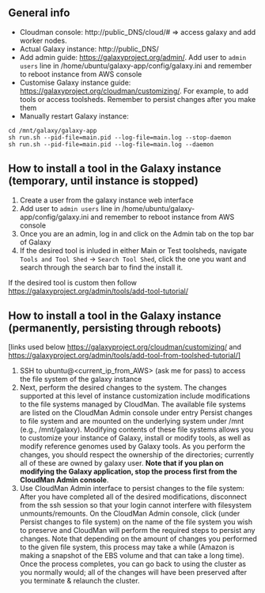 ## General info

* Cloudman console: http://public_DNS/cloud/# => access galaxy and add worker nodes.
* Actual Galaxy instance: http://public_DNS/
* Add admin guide: https://galaxyproject.org/admin/. Add user to ```admin users``` line in /home/ubuntu/galaxy-app/config/galaxy.ini and remember to reboot instance from AWS console
* Customise Galaxy instance guide: https://galaxyproject.org/cloudman/customizing/. For example, to add tools or access toolsheds. Remember to persist changes after you make them
* Manually restart Galaxy instance: 
```sudo su galaxy
cd /mnt/galaxy/galaxy-app
sh run.sh --pid-file=main.pid --log-file=main.log --stop-daemon
sh run.sh --pid-file=main.pid --log-file=main.log --daemon
```

## How to install a tool in the Galaxy instance (temporary, until instance is stopped)

1. Create a user from the galaxy instance web interface
2. Add user to ```admin users``` line in /home/ubuntu/galaxy-app/config/galaxy.ini and remember to reboot instance from AWS console
3. Once you are an admin, log in and click on the Admin tab on the top bar of Galaxy
4. If the desired tool is inluded in either Main or Test toolsheds, navigate ```Tools and Tool Shed``` -> ```Search Tool Shed```, click the one you want and search through the search bar to find the install it.

If the desired tool is custom then follow https://galaxyproject.org/admin/tools/add-tool-tutorial/

## How to install a tool in the Galaxy instance (permanently, persisting through reboots)

[links used below https://galaxyproject.org/cloudman/customizing/ and https://galaxyproject.org/admin/tools/add-tool-from-toolshed-tutorial/]

1. SSH to ubuntu@<current_ip_from_AWS> (ask me for pass) to access the file system of the galaxy instance
2. Next, perform the desired changes to the system. The changes supported at this level of instance customization include modifications to the file systems managed by CloudMan. The available file systems are listed on the CloudMan Admin console under entry Persist changes to file system and are mounted on the underlying system under /mnt (e.g., /mnt/galaxy). Modifying contents of these file systems allows you to customize your instance of Galaxy, install or modify tools, as well as modify reference genomes used by Galaxy tools. As you perform the changes, you should respect the ownership of the directories; currently all of these are owned by galaxy user. **Note that if you plan on modifying the Galaxy application, stop the process first from the CloudMan Admin console**.
3. Use CloudMan Admin interface to persist changes to the file system: After you have completed all of the desired modifications, disconnect from the ssh session so that your login cannot interfere with filesystem unmounts/remounts. On the CloudMan Admin console, click (under Persist changes to file system) on the name of the file system you wish to preserve and CloudMan will perform the required steps to persist any changes. Note that depending on the amount of changes you performed to the given file system, this process may take a while (Amazon is making a snapshot of the EBS volume and that can take a long time). Once the process completes, you can go back to using the cluster as you normally would; all of the changes will have been preserved after you terminate & relaunch the cluster.
